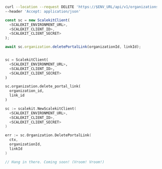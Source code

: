 <CodeWithHeader method="delete" endpoint="/api/v1/organizations/{id}/portal_links/{link_id}">

<Tabs groupId="tech-stack" querystring>
<TabItem value="curl" label="cURL">

```bash showLineNumbers
curl --location --request DELETE 'https://$ENV_URL/api/v1/organizations/{id}/portal_links' \
--header 'Accept: application/json'
```

</TabItem>
<TabItem value="nodejs" label="Node.js">

```js showLineNumbers
const sc = new ScalekitClient(
  <SCALEKIT_ENVIRONMENT_URL>,
  <SCALEKIT_CLIENT_ID>,
  <SCALEKIT_CLIENT_SECRET>
);

await sc.organization.deletePortalLink(organizationId, linkId);
```

</TabItem>
<TabItem value="py" label="Python">

```python showLineNumbers

sc = ScalekitClient(
  <SCALEKIT_ENVIRONMENT_URL>,
  <SCALEKIT_CLIENT_ID>,
  <SCALEKIT_CLIENT_SECRET>
)

sc.organization.delete_portal_link(
  organization_id,
  link_id
)

```

</TabItem>
<TabItem value="golang" label="Go">

```go showLineNumbers
sc := scalekit.NewScalekitClient(
  <SCALEKIT_ENVIRONMENT_URL>,
  <SCALEKIT_CLIENT_ID>,
  <SCALEKIT_CLIENT_SECRET>
)

err := sc.Organization.DeletePortalLink(
  ctx,
  organizationId,
  linkId
)
```

</TabItem>

<TabItem value="java" label="Java">

```java
// Hang in there. Coming soon! (Vroom! Vroom!)

```

</TabItem>
</Tabs>
</CodeWithHeader>
<CodeWithHeader title="Response">

<JsonViewer src={{}} />

</CodeWithHeader>
